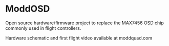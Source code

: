 # ModdOSD
Open source hardware/firmware project to replace the MAX7456 OSD chip commonly used in flight controllers.

Hardware schematic and first flight video available at moddquad.com

